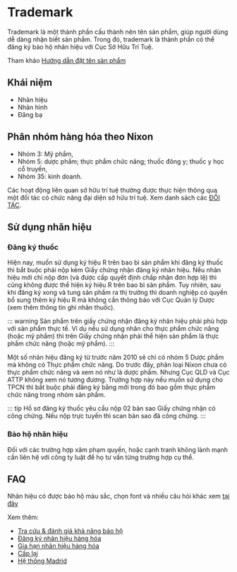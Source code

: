 # Trademark
Trademark là một thành phần cấu thành nên tên sản phẩm, giúp người dùng dễ dàng nhận biết sản phẩm. Trong đó, trademark là thành phần có thể đăng ký bảo hộ nhãn hiệu với Cục Sở Hữu Trí Tuệ.

Tham khảo [Hướng dẫn đặt tên sản phẩm](./naming/create.md)

## Khái niệm
* Nhãn hiệu
* Nhãn hình
* Đăng bạ

## Phân nhóm hàng hóa theo Nixon 
- Nhóm 3: Mỹ phẩm,
- Nhóm 5: dược phẩm; thực phẩm chức năng; thuốc đông y; thuốc y học cổ truyền,
- Nhóm 35: kinh doanh.

Các hoạt động liên quan sở hữu trí tuệ thường được thực hiện thông qua một đối tác có chức năng đại diện sở hữu trí tuệ. Xem danh sách các [ĐỐI TÁC](./partner.md).

## Sử dụng nhãn hiệu
### Đăng ký thuốc
Hiện nay, muốn sử dụng ký hiệu R trên bao bì sản phẩm khi đăng ký thuốc thì bắt buộc phải nộp kèm Giấy chứng nhận đăng ký nhãn hiệu. Nếu nhãn hiệu mới chỉ nộp đơn (và được cấp quyết định chấp nhận đơn hợp lệ) thì cũng không được thể hiện ký hiệu R trên bao bì sản phẩm. Tuy nhiên, sau khi đăng ký xong và tung sản phẩm ra thị trường thì doanh nghiệp có quyền bổ sung thêm ký hiệu R mà không cần thông báo với Cục Quản lý Dược (xem thêm thông tin ghi nhãn thuốc).

::: warning
Sản phẩm trên giấy chứng nhận đăng ký nhãn hiệu phải phù hợp với sản phẩm thực tế. Ví dụ nếu sử dụng nhãn cho thực phẩm chức năng (hoặc mỹ phẩm) thì trên Giấy chứng nhận phải thể hiện sản phẩm là thực phẩm chức năng (hoặc mỹ phẩm).
:::

Một số nhãn hiệu đăng ký từ trước năm 2010 sẽ chỉ có nhóm 5 Dược phẩm mà không có Thực phẩm chức năng. Do trước đây, phân loại Nixon chưa có thực phẩm chức năng và xem nó như là dược phẩm. Nhưng Cục QLD và Cục ATTP không xem nó tương đương. Trường hợp này nếu muốn sử dụng cho TPCN thì bắt buộc phải đăng ký bằng mới trong đó bao gồm thực phẩm chức năng trong nhóm sản phẩm.

::: tip
Hồ sơ đăng ký thuốc yêu cầu nộp 02 bản sao Giấy chứng nhận có công chứng. Nếu nộp trực tuyến thì scan bản sao đã công chứng.
:::

### Bảo hộ nhãn hiệu
Đối với các trường hợp xâm phạm quyền, hoặc cạnh tranh không lành mạnh cần liên hệ với công ty luật để họ tư vấn từng trường hợp cụ thể.

## FAQ
Nhãn hiệu có được bảo hộ màu sắc, chọn font và nhiều câu hỏi khác xem [tại đây](./ask.md)


Xem thêm:
* [Tra cứu & đánh giá khả năng bảo hộ](./trademark/lookups.md)
* [Đăng ký nhãn hiệu hàng hóa](./trademark/registration.md)
* [Gia hạn nhãn hiệu hàng hóa](./trademark/renewal.md)
* [Cấp lại](./trademark/reissue.md)
* [Hệ thống Madrid](./trademark/madrid.md)


